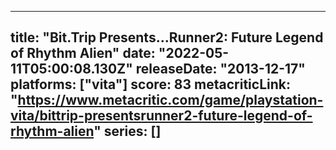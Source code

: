 
---
title: "Bit.Trip Presents...Runner2: Future Legend of Rhythm Alien"
date: "2022-05-11T05:00:08.130Z"
releaseDate: "2013-12-17"
platforms: ["vita"]
score: 83
metacriticLink: "https://www.metacritic.com/game/playstation-vita/bittrip-presentsrunner2-future-legend-of-rhythm-alien"
series: []
---
